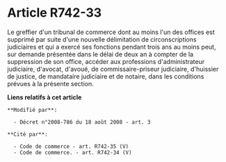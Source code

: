 # Article R742-33

Le greffier d'un tribunal de commerce dont au moins l'un des offices est supprimé par suite d'une nouvelle délimitation de
circonscriptions judiciaires et qui a exercé ses fonctions pendant trois ans au moins peut, sur demande présentée dans le
délai de deux an à compter de la suppression de son office, accéder aux professions d'administrateur judiciaire, d'avocat,
d'avoué, de commissaire-priseur judiciaire, d'huissier de justice, de mandataire judiciaire et de notaire, dans les
conditions prévues à la présente section.

**Liens relatifs à cet article**

	**Modifié par**:

	  - Décret n°2008-786 du 18 août 2008 - art. 3

	**Cité par**:

	  - Code de commerce - art. R742-35 (V)
	  - Code de commerce. - art. R742-34 (V)
